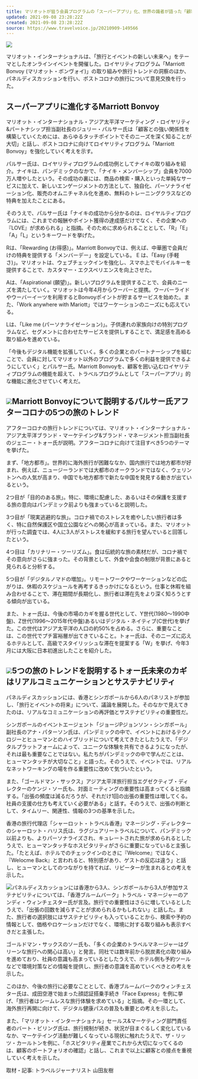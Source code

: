 ```yaml
---
title: マリオットが狙う会員プログラムの「スーパーアプリ」化、世界の識者が語った「顧客との向き合い方」と「旅行トレンド」への考察を取材した
updated: 2021-09-08 23:28:22Z
created: 2021-09-08 23:28:22Z
source: https://www.travelvoice.jp/20210909-149566
---
```


 ![](https://www.travelvoice.jp/wp-content/uploads/2021/09/thumb_w800_959e4916-f36d-4239-8b84-1ceccdedad52.jpg)

マリオット・インターナショナルは、「旅行とイベントの新しい未来へ」をテーマとしたオンラインイベントを開催した。ロイヤリティプログラム「Marriott Bonvoy (マリオット・ボンヴォイ)」の取り組みや旅行トレンドの洞察のほか、パネルディスカッションを行い、ポストコロナの旅行について意見交換を行った。

## スーパーアプリに進化するMarriott Bonvoy

マリオット・インターナショナル・アジア太平洋マーケティング・ロイヤリティ&パートナシップ担当副社長のジュリー・パルサー氏は「顧客との強い関係性を構築していくためには、あらゆるタッチポイントでそのニーズを深く知ることが大切」と話し、ポストコロナに向けてロイヤリティプログラム「Marriott Bonvoy」を強化していく考えを示す。

パルサー氏は、ロイヤリティプログラムの成功例としてナイキの取り組みを紹介。ナイキは、パンデミックのなかで、「ナイキ・メンバーシップ」会員を7000万人増やしたという。その成功の裏には、商品の検索・購入といった単純なサービスに加えて、新しいエンゲージメントの方法として、独自化、パーソナライゼーション化、販売のオムニチャネル化を進め、無料のトレーニングクラスなどの特典を加えたことにある。

そのうえで、パルサー氏は「ナイキの成功から分かるのは、ロイヤルティプログラムには、これまでの報酬やポイント獲得の達成感だけでなく、その企業への『LOVE』が求められる」と指摘。そのために求められることとして、「R」「E」「A」「L」というキーワードを挙げた。

Rは、「Rewarding (お得感)」。Marriott Bonvoyでは、例えば、中華圏で会員だけの特典を提供する「メンバーデー」を設定している。
E は、「Easy (手軽さ)」。マリオットは、ウェブチェックインを強化し、スマホ上でモバイルキーを提供することで、カスタマー・エクスペリエンスを向上させた。

Aは、「Aspirational (願望)」。新しいプログラムを提供することで、会員のニーズを満たしていく。マリオットは今年4月からウーバーと提携。ウーバーライドやウーバーイーツを利用するとBonvoyポイントが貯まるサービスを始めた。また、「Work anywhere with Mariott」ではワーケーションのニーズにも応えている。

Lは、「Like me (パーソナライゼーション)」。子供連れの家族向けの特別プログラムなど、セグメントに合わせたサービスを提供しすることで、満足感を高める取り組みを進めている。

「今後もデジタル機能を拡張していく。多くの企業とのパートナーシップを組むことで、会員に対してマリオット以外のプログラムで多くの利益を提供できるようにしていく」とパルサー氏。Marriott Bonvoyを、顧客を囲い込むロイヤリティプログラムの機能を超えて、トラベルプログラムとして「スーパーアプリ」的な機能に進化させていく考えだ。

## ![](https://www.travelvoice.jp/wp-content/uploads/2021/09/thumb_w800_3c08298b-efc1-4ba0-b2b9-9aefd950826f.jpg)Marriott Bonvoyについて説明するパルサー氏アフターコロナの5つの旅のトレンド

アフターコロナの旅行トレンドについては、マリオット・インターナショナル・アジア太平洋ブランド・マーケテイング&ブランド・マネージメント担当副社長のジェニー・トォー氏が説明。アフターコロナに向けて注目すべき5つのテーマを挙げた。

まず、「地方都市」。世界的に海外旅行が困難ななか、国内旅行では地方都市が好まれ、例えば、ニュージーランドでは大都市のオークランドではなく、ウェリントンへの人気が高まり、中国でも地方都市で新たな中国を発見する動きが出ているという。

2つ目が「目的のある旅」。特に、環境に配慮した、あるいはその保護を支援する旅の意向はパンデミック前よりも強まっていると説明した。

3つ目が「現実逃避的な旅」。コロナ禍でのストレスを癒やしたい旅行者は多く、特に自然保護区や国立公園などへの関心が高まっている。また、マリオットが行った調査では、4人に3人がストレスを緩和する旅行を望んでいると回答したという。

4つ目は「カリナリー・ツーリズム」。食は伝統的な旅の素材だが、コロナ禍でその意向がさらに強まった。その背景として、外食や会食の制限が背景にあると見られると分析する。

5つ目が「デジタルノマドの増加」。リモートワークやワーケーションなどの広がりは、休暇のスケジュールを再考するきっかけになるという。仕事と休暇を組み合わせることで、滞在期間が長期化し、旅行者は滞在先をより深く知ろうとする傾向が出ている。

また、トォー氏は、今後の市場のカギを握る世代として、Y世代(1980～1990中盤)、Z世代(1996～2015年代中盤)あるいはデジタル・ネイティブ(C世代)を挙げた。この世代はアジア太平洋の人口の約50%を占める。さらに、重要なことは、この世代でプチ富裕層が出てきていること。トォー氏は、そのニーズに応えるホテルとして、高級でスタイリッシュな滞在を提案する「W」を挙げ、今年3月には大阪に日本初進出したことを紹介した。

## ![](https://www.travelvoice.jp/wp-content/uploads/2021/09/thumb_w800_34378583-9e0b-44ea-870e-bc1e4e370bb4.jpg)5つの旅のトレンドを説明するトォー氏未来のカギはリアルコミュニケーションとサステナビリティ

パネルディスカッションには、香港とシンガポールから6人のパネリストが参加し、「旅行とイベントの将来」について、議論を展開した。そのなかで見えてきたのは、リアルなコミュニケーションの再評価とサステナビリティの重要性だ。

シンガポールのイベントエージェント「ジョージPジョンソン・シンガポール」副社長のアナ・パターソン氏は、パンデミックの中で、イベントにおけるテクノロジーとヒューマンとのハイブリッドについて考えてきたとしたうえで、「デジタルプラットフォームによって、ユニークな体験を共有できるようになったが、それは最も重要なことではない。私たちがパンデミックの中で学んだことは、ヒューマンタッチが大切なこと」と語った。そのうえで、イベントでは、リアルなネットワーキングの場を作る重要性に改めて気づいたという。

また、「ゴールドマン・サックス」アジア太平洋旅行担当エグゼクティブ・ディレクターのケンジ・ソー氏も、対面ミーティングの重要性は高まってくると指摘する。「出張の頻度は減るだろうが、それだけ1回の出張の重要性は増してくる。社員の支援の仕方も考えていく必要がある」と話す。そのうえで、出張の判断として、タイムリー、関連性、情報の3つの基準を示した。

香港の旅行代理店「シャーロット・トラベル香港」マネージング・ディレクターのシャーロット・ハリス氏は、ラグジュアリートラベルについて、パンデミック以前よりも、よりパーソナライズされ、キュレートされた旅が求められるとしたうえで、ヒューマンタッチなホスピタリティがさらに重要になっていると主張した。「たとえば、ホテルでのチェックインのときに『Welcome』ではなく、『Welocme Back』と言われると、特別感があり、ゲストの反応は違う」と話し、ヒューマンとしてのつながりを持てれば、リピーターが生まれるとの考えを示した。

![](https://www.travelvoice.jp/wp-content/uploads/2021/09/thumb_w800_69cc57c8-528e-4678-a6a5-371571206eb5.jpg)パネルディスカッションには香港から3人、シンガポールから3人が参加サステナビリティについては、「香港ブルームバーク」トラベル・マネージャーのアンディ・ウィンチェスター氏が言及。旅行での重要性はさらに増しているとしたうえで、「出張の回数を減らすことが求められるかもしれない」と話した。また、旅行者の選択肢にはサステナビリティも入っていることから、検索や予約の情報として、価格やロケーションだけでなく、環境に対する取り組みも表示すべきだと主張した。

ゴールドマン・サックスのソー氏も、「多くの企業のトラベルマネージャーはグリーンな旅行への関心は高い」と発言。同社では数年前から脱炭素化の取り組みを進めており、社員の意識も高まっているとしたうえで、ホテル側も予約ツールなどで環境対策などの情報を提供し、旅行者の意識を高めていくべきとの考えを示した。

このほか、今後の旅行に必要なこととして、香港ブルームバークのウィンチェスター氏は、成田空港で始まった顔認証搭乗手続き「Face Express」を例に挙げ、「旅行者はシームレスな旅行体験を求めている」と指摘。その一環として、海外旅行再開に向けて、デジタル健康パスの普及も重要との考えを示した。

また、「マリオット・インターナショナル」セールス&マーケティング部門責任者のバート・ビリング氏は、旅行規制が続き、状況が目まぐるしく変化しているなか、マーケテイング活動が難しくなっている現状に触れたうえで、ザ・リッツ・カールトンを例に、「ホスピタリティ産業でこれから大切になってくるのは、顧客のポートフォリオの確認」と話し、これまで以上に顧客との接点を重視していく考えを示した。

取材・記事: トラベルジャーナリスト 山田友樹